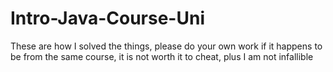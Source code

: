 # Intro-Java-Course-Uni
These are how I solved the things, please do your own work if it happens to be from the same course, it is not worth it to cheat, plus I am not infallible
